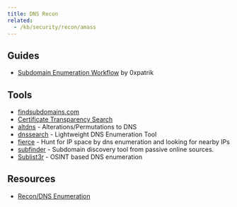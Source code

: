 ```yaml
---
title: DNS Recon
related:
  - /kb/security/recon/amass
---
```


## Guides

- [Subdomain Enumeration
  Workflow](https://0xpatrik.com/subdomain-enumeration-2019/) by 0xpatrik

## Tools

- [findsubdomains.com](https://findsubdomains.com/)
- [Certificate Transparency Search](https://crt.sh/)
- [altdns](https://github.com/infosec-au/altdns) - Alterations/Permutations to
  DNS
- [dnssearch](https://github.com/evilsocket/dnssearch) - Lightweight DNS
  Enumeration Tool
- [fierce](https://github.com/mschwager/fierce) - Hunt for IP space by dns
  enumeration and looking for nearby IPs
- [subfinder](https://github.com/projectdiscovery/subfinder) - Subdomain
  discovery tool from passive online sources.
- [Sublist3r](https://github.com/aboul3la/Sublist3r) - OSINT based DNS
  enumeration

## Resources

* [Recon/DNS
  Enumeration](https://medium.com/@noobhax/my-recon-process-dns-enumeration-d0e288f81a8a)
